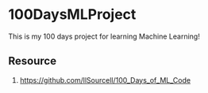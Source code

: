 # 100DaysMLProject

This is my 100 days project for learning Machine Learning!

## Resource
1. https://github.com/llSourcell/100_Days_of_ML_Code
